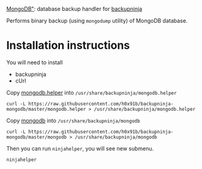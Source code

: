[MongoDB"](http://www.mongodb.org/): database backup handler for [backupninja](https://labs.riseup.net/code/projects/show/backupninja)

Performs binary backup (using `mongodump` utility) of MongoDB database.

Installation instructions
===

You will need to install

* backupninja
* cUrl

Copy [mongodb.helper](https://raw.githubusercontent.com/h0x91b/backupninja-mongodb/master/mongodb.helper) into `/usr/share/backupninja/mongodb.helper`

    curl -L https://raw.githubusercontent.com/h0x91b/backupninja-mongodb/master/mongodb.helper > /usr/share/backupninja/mongodb.helper

Copy [mongodb](https://raw.githubusercontent.com/h0x91b/backupninja-mongodb/master/mongodb) into `/usr/share/backupninja/mongodb`

    curl -L https://raw.githubusercontent.com/h0x91b/backupninja-mongodb/master/mongodb > /usr/share/backupninja/mongodb

Then you can run `ninjahelper`, you will see new submenu.

    ninjahelper

